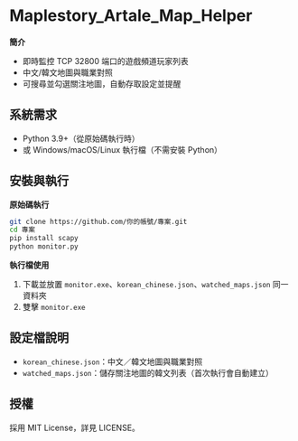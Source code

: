 # Maplestory_Artale_Map_Helper

**簡介**

* 即時監控 TCP 32800 端口的遊戲頻道玩家列表
* 中文/韓文地圖與職業對照
* 可搜尋並勾選關注地圖，自動存取設定並提醒

## 系統需求

* Python 3.9+（從原始碼執行時）
* 或 Windows/macOS/Linux 執行檔（不需安裝 Python）

## 安裝與執行

**原始碼執行**

```bash
git clone https://github.com/你的帳號/專案.git
cd 專案
pip install scapy
python monitor.py
```

**執行檔使用**

1. 下載並放置 `monitor.exe`、`korean_chinese.json`、`watched_maps.json` 同一資料夾
2. 雙擊 `monitor.exe`

## 設定檔說明

* `korean_chinese.json`：中文／韓文地圖與職業對照
* `watched_maps.json`：儲存關注地圖的韓文列表（首次執行會自動建立）

## 授權

採用 MIT License，詳見 LICENSE。

